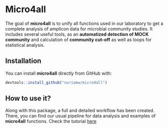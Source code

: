 
<!-- README.md is generated from README.Rmd. Please edit that file -->

# <i class="fas fa-globe-europe" aria-hidden="true"> </i> Micro4all

<!-- badges: start -->
<!-- badges: end -->

The goal of **micro4all** is to unify all functions used in our
laboratory to get a complete analysis of amplicon data for microbial
community studies. It includes several useful tools, as an **automatized
detection of MOCK community** and calculation of **community cut-off**
as well as loops for statistical analysis.

## <i class="fas fa-cogs" aria-hidden="true"></i> Installation

You can install **micro4all** directly from GitHub with:

``` r
devtools::install_github("nuriamw/micro4all")
```

## <i class="fas fa-info-circle" aria-hidden="true"></i> How to use it?

Along with this package, a full and detailed workflow has been created.
There, you can find our usual pipeline for data analysis and examples of
**micro4all** functions. Check the tutorial
[here](https://nuriamw.github.io/micro4all/tutorial/package_workflow.html)
